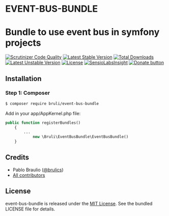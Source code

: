 # EVENT-BUS-BUNDLE
Bundle to use event bus in symfony projects
======
[![Scrutinizer Code Quality](https://scrutinizer-ci.com/g/bruli/event-bus-bundle/badges/quality-score.png?b=master)](https://scrutinizer-ci.com/g/bruli/event-bus-bundle/?branch=master)
[![Latest Stable Version](https://poser.pugx.org/bruli/event-bus-bundle/v/stable.svg)](https://packagist.org/packages/bruli/event-bus-bundle) 
[![Total Downloads](https://poser.pugx.org/bruli/event-bus-bundle/downloads)](https://packagist.org/packages/bruli/event-bus-bundle) 
[![Latest Unstable Version](https://poser.pugx.org/bruli/event-bus-bundle/v/unstable.svg)](https://packagist.org/packages/bruli/event-bus-bundle) 
[![License](https://poser.pugx.org/bruli/event-bus-bundle/license.svg)](https://packagist.org/packages/bruli/event-bus-bundle)
[![SensioLabsInsight](https://insight.sensiolabs.com/projects/c402ad75-26d7-4dc9-b774-c064b16d30cf/mini.png)](https://insight.sensiolabs.com/projects/c402ad75-26d7-4dc9-b774-c064b16d30cf)
[![Donate button](https://www.paypalobjects.com/en_US/i/btn/btn_donate_SM.gif)](https://www.paypal.me/brulics)

## Installation

### Step 1: Composer

```bash
$ composer require bruli/event-bus-bundle
```

Add in your app/AppKernel.php file:

```php
public function registerBundles()
    {
        ...
            new \Bruli\EventBusBundle\EventBusBundle()
    }
```

## Credits

* Pablo Braulio ([@brulics](https://twitter.com/brulics))
* [All contributors](https://github.com/bruli/event-bus-bundle/graphs/contributors)

## License

event-bus-bundle is released under the [MIT License](https://opensource.org/licenses/MIT). See the bundled LICENSE file for details.